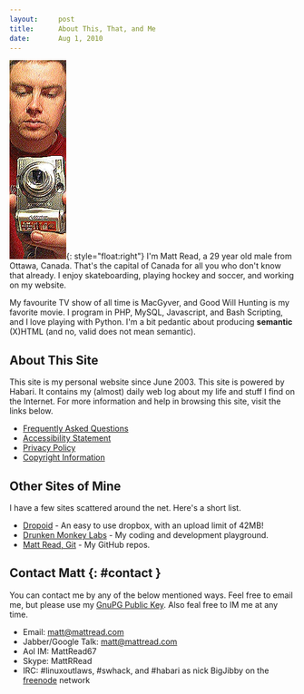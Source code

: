 ```yaml
---
layout:     post
title:      About This, That, and Me
date:       Aug 1, 2010
---
```


![Alt text](/images/BigJibby.jpg "A picture of me"){: style="float:right"}
I'm Matt Read, a 29 year old male from Ottawa, Canada. That's the capital of Canada for all you who
don't know that already. I enjoy skateboarding, playing hockey and soccer, and working on my
website.

My favourite TV show of all time is MacGyver, and Good Will Hunting is my favorite movie. I program
in PHP, MySQL, Javascript, and Bash Scripting, and I love playing with Python. I'm a bit pedantic
about producing **semantic** (X)HTML (and no, valid does not mean semantic).

## About This Site

This site is my personal website since June 2003. This site is powered by Habari. It contains my
(almost) daily web log about my life and stuff I find on the Internet. For more information and help
in browsing this site, visit the links below.

- [Frequently Asked Questions](/faq.html)
- [Accessibility Statement](/accessibility.html)
- [Privacy Policy](/privacy.html)
- [Copyright Information](/copyright.html)

## Other Sites of Mine

I have a few sites scattered around the net. Here's a short list.

- [Dropoid](http://dropoid.com) - An easy to use dropbox, with an upload limit of 42MB!
- [Drunken Monkey Labs](http://drunkenmonkey.org) - My coding and development playground.
- [Matt Read, Git](http://http://github.com/MattRead) - My GitHub repos.

## Contact Matt {: #contact }

You can contact me by any of the below mentioned ways. Feel free to email me, but please use my
[GnuPG Public Key](/gpg.html). Also feal free to IM me at any time.

- Email: <matt@mattread.com>
- Jabber/Google Talk: matt@mattread.com
- Aol IM: MattRead67
- Skype: MattRRead
- IRC: #linuxoutlaws, #swhack, and #habari as nick BigJibby on the [freenode](http://freenode.net)
  network
